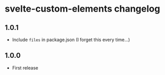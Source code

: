 # svelte-custom-elements changelog

## 1.0.1

* Include `files` in package.json (I forget this every time...)

## 1.0.0

* First release